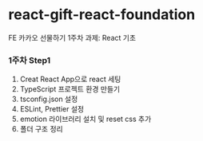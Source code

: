 # react-gift-react-foundation
FE 카카오 선물하기 1주차 과제: React 기초

### 1주차 Step1 
1. Creat React App으로 react 세팅
2. TypeScript 프로젝트 환경 만들기
3. tsconfig.json 설정
4. ESLint, Prettier 설정
5. emotion 라이브러리 설치 및 reset css 추가
6. 폴더 구조 정리